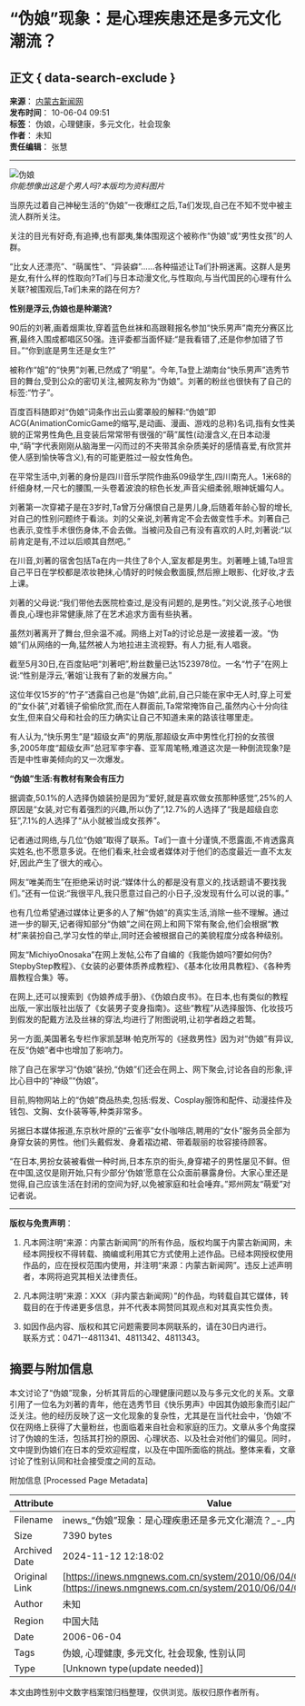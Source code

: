 # “伪娘”现象：是心理疾患还是多元文化潮流？

## 正文 { data-search-exclude }


**来源**： [内蒙古新闻网](http://www.nmgnews.com.cn/)  
**发布时间**： 10-06-04 09:51  
**标签**： 伪娘，心理健康，多元文化，社会现象  
**作者**： 未知  
**责任编辑**： 张慧  

---

![伪娘](http://pic1.nmgnews.com.cn/0/10/31/20/10312046_829576.jpg)  
*你能想像出这是个男人吗?本版均为资料图片*

当原先过着自己神秘生活的“伪娘”一夜爆红之后,Ta们发现,自己在不知不觉中被主流人群所关注。

关注的目光有好奇,有追捧,也有鄙夷,集体围观这个被称作“伪娘”或“男性女孩”的人群。

“比女人还漂亮”、“萌属性”、“异装癖”……各种描述让Ta们扑朔迷离。这群人是男是女,有什么样的性取向?Ta们与日本动漫文化,与性取向,与当代国民的心理有什么关联?被围观后,Ta们未来的路在何方?

**性别是浮云,伪娘也是种潮流?**  

90后的刘著,画着烟熏妆,穿着蓝色丝袜和高跟鞋报名参加“快乐男声”南充分赛区比赛,最终入围成都唱区50强。连评委都当面怀疑:“是我看错了,还是你参加错了节目。”“你到底是男生还是女生?”

被称作“姐”的“快男”刘著,已然成了“明星”。今年,Ta登上湖南台“快乐男声”选秀节目的舞台,受到公众的密切关注,被网友称为“伪娘”。刘著的粉丝也很快有了自己的标签:“竹子”。

百度百科随即对“伪娘”词条作出云山雾罩般的解释:“伪娘”即ACG(AnimationComicGame的缩写,是动画、漫画、游戏的总称)名词,指有女性美貌的正常男性角色,且变装后常常带有很强的“萌”属性(动漫含义,在日本动漫中,“萌”字代表刚刚从脑海里一闪而过的不夹带其余杂质美好的感情喜爱,有欣赏并使人感到愉快等含义),有的可能更胜过一般女性角色。

在平常生活中,刘著的身份是四川音乐学院作曲系09级学生,四川南充人。1米68的纤细身材,一尺七的腰围,一头卷着波浪的棕色长发,声音尖细柔弱,眼神妩媚勾人。

刘著第一次穿裙子是在3岁时,Ta曾万分痛恨自己是男儿身,后随着年龄心智的增长,对自己的性别问题终于看淡。刘的父亲说,刘著肯定不会去做变性手术。刘著自己也表示,变性手术很伤身体,不会去做。当被问及自己有没有喜欢的人时,刘著说:“以前肯定是有,不过以后顺其自然吧。”

在川音,刘著的宿舍包括Ta在内一共住了8个人,室友都是男生。刘著睡上铺,Ta坦言自己平日在学校都是浓妆艳抹,心情好的时候会敷面膜,然后擦上眼影、化好妆,才去上课。

刘著的父母说:“我们带他去医院检查过,是没有问题的,是男性。”刘父说,孩子心地很善良,心理也非常健康,除了在艺术追求方面有些执著。

虽然刘著离开了舞台,但余温不减。网络上对Ta的讨论总是一波接着一波。“伪娘”们从网络的一角,猛然被人为地拉进主流视野。有人力挺,有人唱衰。

截至5月30日,在百度贴吧“刘著吧”,粉丝数量已达1523978位。一名“竹子”在网上说:“性别是浮云,‘著姐’让我有了新的发展方向。”

这位年仅15岁的“竹子”透露自己也是“伪娘”,此前,自己只能在家中无人时,穿上可爱的“女仆装”,对着镜子偷偷欣赏,而在人群面前,Ta常常掩饰自己,虽然内心十分向往女生,但来自父母和社会的压力确实让自己不知道未来的路该往哪里走。

有人认为,“快乐男生”是“超级女声”的男版,那超级女声中男性化打扮的女孩很多,2005年度“超级女声”总冠军李宇春、亚军周笔畅,难道这次是一种倒流现象?是否是中性审美倾向的又一次爆发。

**“伪娘”生活:有教材有聚会有压力**  

据调查,50.1%的人选择伪娘装扮是因为“爱好,就是喜欢做女孩那种感觉”,25%的人原因是“女装,对它有着强烈的兴趣,所以伪了”,12.7%的人选择了“我是超级自恋狂”,7.1%的人选择了“从小就被当成女孩养”。

记者通过网络,与几位“伪娘”取得了联系。Ta们一直十分谨慎,不愿露面,不肯透露真实姓名,也不愿意多说。在他们看来,社会或者媒体对于他们的态度最近一直不太友好,因此产生了很大的戒心。

网友“唯美而生”在拒绝采访时说:“媒体什么的都是没有意义的,找话题请不要找我们。”还有一位说:“我很平凡,我只愿意过自己的小日子,没发现有什么可以说的事。”

也有几位希望通过媒体让更多的人了解“伪娘”的真实生活,消除一些不理解。通过进一步的聊天,记者得知部分“伪娘”之间在网上和网下常有聚会,他们会根据“教材”来装扮自己,学习女性的举止,同时还会被根据自己的美貌程度分成各种级别。

网友“MichiyoOnosaka”在网上发帖,公布了自编的《我能伪娘吗?要如何伪?StepbyStep教程》、《女装的必要体质养成教程》、《基本化妆用具教程》、《各种秀眉教程合集》等。

在网上,还可以搜索到《伪娘养成手册》、《伪娘白皮书》。在日本,也有类似的教程出版,一家出版社出版了《女装男子变身指南》。这些“教程”从选择服饰、化妆技巧到假发的配戴方法及丝袜的穿法,均进行了附图说明,让初学者趋之若鹜。

另一方面,美国著名专栏作家凯瑟琳·帕克所写的《拯救男性》因为对“伪娘”有异议,在反“伪娘”者中也增加了影响力。

除了自己在家学习“伪娘”装扮,“伪娘”们还会在网上、网下聚会,讨论各自的形象,评比心目中的“神级”“伪娘”。

目前,购物网站上的“伪娘”商品热卖,包括:假发、Cosplay服饰和配件、动漫挂件及钱包、文胸、女仆装等等,种类非常多。

另据日本媒体报道,东京秋叶原的“云雀亭”女仆咖啡店,聘用的“女仆”服务员全部为身穿女装的男性。他们头戴假发、身着褶边裙、带着靓丽的妆容接待顾客。

“在日本,男扮女装被看做一种时尚,日本东京的街头,身穿裙子的男性屡见不鲜。但在中国,这仅是刚开始,只有少部分‘伪娘’愿意在公众面前暴露身份。大家心里还是觉得,自己应该生活在封闭的空间为好,以免被家庭和社会唾弃。”郑州网友“萌爱”对记者说。

---

**版权与免责声明**：

1. 凡本网注明“来源：内蒙古新闻网”的所有作品，版权均属于内蒙古新闻网，未经本网授权不得转载、摘编或利用其它方式使用上述作品。已经本网授权使用作品的，应在授权范围内使用，并注明“来源：内蒙古新闻网”。违反上述声明者，本网将追究其相关法律责任。
   
2. 凡本网注明“来源：XXX（非内蒙古新闻网）”的作品，均转载自其它媒体，转载目的在于传递更多信息，并不代表本网赞同其观点和对其真实性负责。
    
3. 如因作品内容、版权和其它问题需要同本网联系的，请在30日内进行。  
联系方式：0471--4811341、4811342、4811343。

## 摘要与附加信息

<!-- tcd_abstract -->
本文讨论了“伪娘”现象，分析其背后的心理健康问题以及与多元文化的关系。文章引用了一位名为刘著的青年，他在选秀节目《快乐男声》中因其伪娘形象而引起广泛关注。他的经历反映了这一文化现象的复杂性，尤其是在当代社会中，‘伪娘’不仅在网络上获得了大量粉丝，也面临着来自社会和家庭的压力。文章从多个角度探讨了伪娘的生活，包括其打扮的原因、心理状态、以及社会对他们的偏见。同时，文中提到伪娘们在日本的受欢迎程度，以及在中国所面临的挑战。整体来看，文章讨论了性别认同和社会接受度之间的互动。
<!-- tcd_abstract_end -->

附加信息 [Processed Page Metadata]

| Attribute       | Value                                  |
|-----------------|----------------------------------------|
| Filename        | inews_“伪娘”现象：是心理疾患还是多元文化潮流？_-_内蒙古新闻网.md                             |
| Size            | 7390 bytes                           |
| Archived Date   | 2024-11-12 12:18:02                             |
| Original Link   | [https://inews.nmgnews.com.cn/system/2010/06/04/010446702.shtml](https://inews.nmgnews.com.cn/system/2010/06/04/010446702.shtml)                       |
| Author          | 未知                               |
| Region          | 中国大陆                               |
| Date            | 2006-06-04                                 |
| Tags            | 伪娘, 心理健康, 多元文化, 社会现象, 性别认同                                 |
| Type            | [Unknown type(update needed)]                                 |
<!-- tcd_table_end -->

本文由跨性别中文数字档案馆归档整理，仅供浏览。版权归原作者所有。
